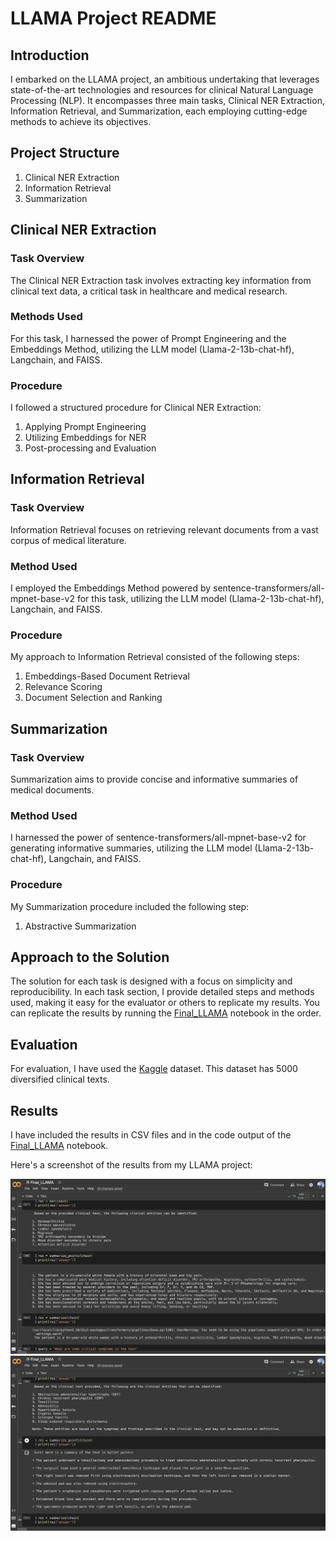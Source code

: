 # LLAMA Project README

## Introduction

I embarked on the LLAMA project, an ambitious undertaking that leverages state-of-the-art technologies and resources for clinical Natural Language Processing (NLP). It encompasses three main tasks, Clinical NER Extraction, Information Retrieval, and Summarization, each employing cutting-edge methods to achieve its objectives.

## Project Structure


1. Clinical NER Extraction
2. Information Retrieval
3. Summarization

## Clinical NER Extraction

### Task Overview

The Clinical NER Extraction task involves extracting key information from clinical text data, a critical task in healthcare and medical research.

### Methods Used

For this task, I harnessed the power of Prompt Engineering and the Embeddings Method, utilizing the LLM model (Llama-2-13b-chat-hf), Langchain, and FAISS.

### Procedure

I followed a structured procedure for Clinical NER Extraction:

1. Applying Prompt Engineering
2. Utilizing Embeddings for NER
3. Post-processing and Evaluation

## Information Retrieval

### Task Overview

Information Retrieval focuses on retrieving relevant documents from a vast corpus of medical literature.

### Method Used

I employed the Embeddings Method powered by sentence-transformers/all-mpnet-base-v2 for this task, utilizing the LLM model (Llama-2-13b-chat-hf), Langchain, and FAISS.

### Procedure

My approach to Information Retrieval consisted of the following steps:


1. Embeddings-Based Document Retrieval
2. Relevance Scoring
3. Document Selection and Ranking

## Summarization

### Task Overview

Summarization aims to provide concise and informative summaries of medical documents.

### Method Used

I harnessed the power of sentence-transformers/all-mpnet-base-v2 for generating informative summaries, utilizing the LLM model (Llama-2-13b-chat-hf), Langchain, and FAISS.

### Procedure

My Summarization procedure included the following step:


1. Abstractive Summarization


## Approach to the Solution

The solution for each task is designed with a focus on simplicity and reproducibility. In each task section, I provide detailed steps and methods used, making it easy for the evaluator or others to replicate my results. You can replicate the results by running the [Final_LLAMA](Final_LLAMA.ipynb) notebook in the order. 

## Evaluation

For evaluation, I have used the [Kaggle](https://www.kaggle.com/datasets/tboyle10/medicaltranscriptions) dataset. This dataset has 5000 diversified clinical texts. 

## Results

I have included the results in CSV files and in the code output of the [Final_LLAMA](Final_LLAMA.ipynb) notebook. 

Here's a screenshot of the results from my LLAMA project:

![Results Screenshot](llama_1.png)
![Results Screenshot](llama_2.png)



